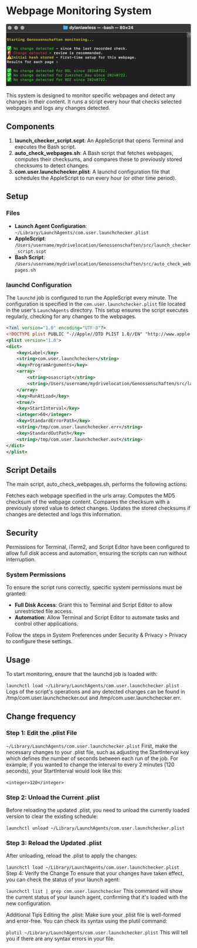 # Webpage Monitoring System

![example screenshot](example.png)

This system is designed to monitor specific webpages and detect any changes in their content. It runs a script every hour that checks selected webpages and logs any changes detected.

## Components

1. **launch_checker_script.scpt**: An AppleScript that opens Terminal and executes the Bash script.
2. **auto_check_webpages.sh**: A Bash script that fetches webpages, computes their checksums, and compares these to previously stored checksums to detect changes.
3. **com.user.launchchecker.plist**: A launchd configuration file that schedules the AppleScript to run every hour (or other time period).

## Setup

### Files

- **Launch Agent Configuration**: `~/Library/LaunchAgents/com.user.launchchecker.plist`
- **AppleScript**: `/Users/username/mydrivelocation/Genossenschaften/src/launch_checker_script.scpt`
- **Bash Script**: `/Users/username/mydrivelocation/Genossenschaften/src/auto_check_webpages.sh`

### launchd Configuration

The `launchd` job is configured to run the AppleScript every minute. The configuration is specified in the `com.user.launchchecker.plist` file located in the user's `LaunchAgents` directory. This setup ensures the script executes regularly, checking for any changes to the webpages.

```xml
<?xml version="1.0" encoding="UTF-8"?>
<!DOCTYPE plist PUBLIC "-//Apple//DTD PLIST 1.0//EN" "http://www.apple.com/DTDs/PropertyList-1.0.dtd">
<plist version="1.0">
<dict>
    <key>Label</key>
    <string>com.user.launchchecker</string>
    <key>ProgramArguments</key>
    <array>
        <string>osascript</string>
        <string>/Users/username/mydrivelocation/Genossenschaften/src/launch_checker_script.scpt</string>
    </array>
    <key>RunAtLoad</key>
    <true/>
    <key>StartInterval</key>
    <integer>60</integer>
    <key>StandardErrorPath</key>
    <string>/tmp/com.user.launchchecker.err</string>
    <key>StandardOutPath</key>
    <string>/tmp/com.user.launchchecker.out</string>
</dict>
</plist>
```

## Script Details
The main script, auto_check_webpages.sh, performs the following actions:

Fetches each webpage specified in the urls array.
Computes the MD5 checksum of the webpage content.
Compares the checksum with a previously stored value to detect changes.
Updates the stored checksums if changes are detected and logs this information.

## Security
Permissions for Terminal, iTerm2, and Script Editor have been configured to allow full disk access and automation, ensuring the scripts can run without interruption.

### System Permissions

To ensure the script runs correctly, specific system permissions must be granted:

- **Full Disk Access**: Grant this to Terminal and Script Editor to allow unrestricted file access.
- **Automation**: Allow Terminal and Script Editor to automate tasks and control other applications.

Follow the steps in System Preferences under Security & Privacy > Privacy to configure these settings.

## Usage
To start monitoring, ensure that the launchd job is loaded with:

`launchctl load ~/Library/LaunchAgents/com.user.launchchecker.plist`
Logs of the script's operations and any detected changes can be found in /tmp/com.user.launchchecker.out and /tmp/com.user.launchchecker.err.

## Change frequency

### Step 1: Edit the .plist File
`~/Library/LaunchAgents/com.user.launchchecker.plist`
First, make the necessary changes to your .plist file, such as adjusting the StartInterval key which defines the number of seconds between each run of the job. For example, if you wanted to change the interval to every 2 minutes (120 seconds), your StartInterval would look like this:

`<integer>120</integer>`

### Step 2: Unload the Current .plist
Before reloading the updated .plist, you need to unload the currently loaded version to clear the existing schedule:

`launchctl unload ~/Library/LaunchAgents/com.user.launchchecker.plist`

### Step 3: Reload the Updated .plist
After unloading, reload the .plist to apply the changes:

`launchctl load ~/Library/LaunchAgents/com.user.launchchecker.plist`
Step 4: Verify the Change
To ensure that your changes have taken effect, you can check the status of your launch agent:

`launchctl list | grep com.user.launchchecker`
This command will show the current status of your launch agent, confirming that it's loaded with the new configuration.

Additional Tips
Editing the .plist: Make sure your .plist file is well-formed and error-free. You can check its syntax using the plutil command:

`plutil ~/Library/LaunchAgents/com.user.launchchecker.plist`
This will tell you if there are any syntax errors in your file.

